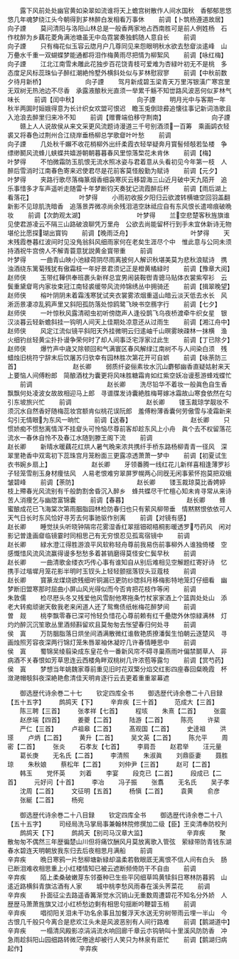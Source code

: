 <!-- { "loadSidebar": true } -->
　　露下风前处处幽官黄如染翠如流谁将天上蟾宫树散作人间水国秋　香郁郁思悠悠几年魂梦绕江头今朝得到芗林醉白发相看万事休
　　前调【卜筑杨遵道故居】　　　　　　　　向子諲
　　莫问清阳与洛阳山林总是一般香两家地占西南胜可是前人例姓杨　石作枕醉为乡藕花菱角满池塘虽无中岛霓裳奏独鹤随人意自长
　　前调　　　　　　　　　　　　向子諲
　　只有梅花似玉容云牎月户几尊同见来怨眼明秋水欲去愁睂淡逺峰　山万疉水千重一双蝴蝶梦能通都将泪作梅黄雨尽把情为柳絮风
　　前调【咏红梅】　　　　　　　　　　向子諲
　　江北江南雪未雕此花独步百花饶青枝可爱难为杏緑叶初无不是桃　多态度足风标蕊珠仙子醉红潮絶怜墅外横斜处似与芗林慰寂寥
　　前调【中秋前数夕待月新桥】　　　　　　　向子諲
　　驾月新成碧玉梁青天万里泻银潢广寒宫里无双树无热池边不尽香　承露液酿秋光直须一举累千觞不知丗路风波恶何似芗林气味长
　　前调【闰中秋】　　　　　　　　　　向子諲
　　明月光中与客期一年秋半两圎时姮娥得意为长计织女欢盟可恨迟　瞻玉兎倒琼彛追懐往事记新词浩歌且入沧浪去醉里归来冷不知
　　前调【赠曹端伯移守荆南】　　　　　　　　向子諲
　　赣上人人说故侯从来文采更风流题诗漫道三千号别酒须一百筹　乘画鹢衣轻裘又将春色过荆州合江绕岸垂杨柳总学歌睂叶叶愁
　　前调　　　　　　　　　　　　向子諲
　　几处秋千嬾不收花梢柳外出纤柔霞衣轻举疑奔月寳髻倾攲若坠楼　争缥缈鬭风流蜂儿蛱蝶共嬉游朝朝暮暮春风里惊落棃花未肯休
　　前调【梅】　　　　　　　　　　　叶梦得
　　不怕微霜防玉肌恨无流水照冰姿与君着意从头看初见今年第一枝　人醉后雪消时江南春色寄来迟使君尽是花前客莫怪殷勤为赋诗
　　前调【元夕】　　　　　　　　　　叶梦得
　　夹路行歌尽落梅篆烟香细袅寒灰云移碧海三山近月破中天九陌开　追乐事惜多才车声遥听走随雷十年梦断钧天奏犹记流霞醉后杯
　　前调【雨后湖上看落花】　　　　　　　　叶梦得
　　小雨初收报夕阳归云欲渡转横塘空回羽盖翻新影不见琼肌洗暗香　追落景弄微凉尚余残泪浥空牀祗应自有东风恨长遣啼痕破晩妆
　　前调【次韵观太湖】　　　　　　　　　叶梦得
　　兰空悲楚客秋旌旗谁见使君游凌云不隔三山路破浪聊凭万里舟　公欲去尚能留杯行到手未宜休新诗无物堪伦比愿探瑚出寳钩
　　前调【晚雨泛舟】　　　　　　　　　　叶梦得
　　天末残霞巻暮红波间时见没鳬翁斜风细雨家何在老矣生涯尽个中　惟此意与公同未须持酒祝牛宫傍人不解青蓑意犹説黄金寳带重
　　前调　　　　　　　　　　　　叶梦得
　　一曲青山映小池緑荷阴尽雨离披何人解识秋堪美莫为悲秋浪赋诗　携浊酒绕东篱菊残犹有傲霜枝一年好景君须记正是橙黄橘緑时
　　前调【豫章大阅】　　　　　　　　　　赵师侠
　　玉带红鞾供奉班裹头新样总宜男闹装鞍辔青骢马贴体衣裳紫窄衫　云鬓重黛睂弯内家妆束冠江南轻裘缓带风流帅锦绣丛中拥骑还
　　前调【揖翠晚望】　　　　　　　　　　赵师侠
　　榕叶阴阴未着霜浅寒犹试夹衣裳雾浓烟重遥山暗云淡天低去水长　风淅沥景凄凉乱鸦声里又斜阳孤防落处惊鸥鹭飞映书空鴈字行
　　前调【七夕】　　　　　　　　　　赵师侠
　　一叶惊秋风露清砌虫初听傍牎声人逢役鹊飞乌夜桥渡牵牛织女星　银汉淡暮云轻新蟾斜挂一钩明人间天上佳期处凉意还从过雨生
　　前调【湘江舟中】　　　　　　　　　　赵师侠
　　风定江流似镜平斜阳天外挂微明云归逺岫千山暝雾映疎林一抹横　渔火细钓丝轻黄尘扑扑谩争荣何时了却人间事泛宅浮家过此生
　　前调【丁已除夕】　　　　　　　　　　赵师侠
　　爆竹声中歳又除顿回和气满寰区春风解绿江南树不与人间染白须　残蜡烛旧桃符宁辞末后饮屠苏归欤幸有园林胜次第花开可自娯
　　前调【咏荼防三首】　　　　　　　　　赵长卿
　　弱质纤姿俪素妆水沉山麝郁幽香直疑姑射来天上要恼人间傅粉郎　简酿酒枕为囊更将风味胜糖霜肯如红紫空妖冶谩惹游蜂戏蝶忙
　　前调　　　　　　　　　　　　赵长卿
　　洗尽铅华不着妆一般眞色自生香飘飘何处凌波女故故相迎马上郎　寻谱牒发诗囊絶胜梅萼嫁冰霜故山寒食依然在勾引东坡旅兴忙
　　前调　　　　　　　　　　　　赵长卿
　　镂玉裁琼学靓妆不须沉水自然香好随梅蕊妆宫额肯似桃花误阮郎　羞傅粉薄香囊何劳傲雪与凌霜新来勾引无情眼为东风一晌忙
　　前调【送春】　　　　　　　　　　赵长卿
　　只惯娇痴不惯愁离情浑不挂睂头可怜恼尽尊前客却趁东风上小舟　眞个去不权留落花流水一春休自怜不及春江水随到滕王阁下流
　　前调　　　　　　　　　　　　赵长卿
　　新晴水暖藕花红烘人暑气晩来浓共携纤手桥东路杨柳青青一径风　深翠里艳香中双鸾初下蕊珠宫月笼粉面三更露凉透萧萧一梦中
　　前调【初夏试生衣书婉乡扇上】　　　　　　　赵长卿
　　牙领番腾一线红花儿新样喜相逢薄罗衫子轻笼雪削玉身材痩怯风　人易老恨难穷翠屏罗幌两心同旣无闲事萦怀抱莫把双蛾皱碧峰
　　前调【荼防】　　　　　　　　　　赵长卿
　　镂玉裁琼莫比香娉婷枝上殢春光风流别有千般韵割舍昏沉入醉乡　蜂共蝶尽干忙檀心知未肯寻常从来诗苦人消痩乞与幽牎富锦囊
　　前调【春暮】　　　　　　　　　　赵长卿
　　蜂蜜酿成花已飞海棠次第雨胭脂园林检防春归也只有萦风柳带垂　情黙黙恨依依可人天气日长时东风恰好寻芳去何事驰驱作别离
　　前调【对镜有感】　　　　　　　　　　赵长卿
　　睡觉扶头听晓钟隔帘花雾湿香红翠揺钿砌梧桐影暖透罗芍药风　闲对影记曽逢画睂临镜霎时同相思己有无穷恨忍见孤鸾宿镜中
　　前调　　　　　　　　　　　　赵长卿
　　緑水澄江得胜游浪平风软称轻舟尊前我易伤前事柳外人谁独倚楼　空感慨惜风流风流赢得谩多愁愁多着甚销磨得莫怪安仁鬓早秋
　　前调　　　　　　　　　　　　赵长卿
　　一曲清歌金缕衣巧传心事有谁知自从别后难相见空解题红寄好诗　忆携手过堦墀月笼花影半明时玉钗头上轻轻颤揺落钗头豆蔻枝
　　前调　　　　　　　　　　　　赵长卿
　　寳篆龙煤烧欲残细听铜漏已更防纱牎斜月移梅影特地笼灯仔细看　幽梦断旧盟寒那时屈曲小屏山风光得似而今否肯把花枝作等闲
　　前调　　　　　　　　　　　　朱敦儒
　　检尽厯头冬又残爱他风雪耐他寒拖条竹杖家家酒上个篮舆处处山　添老大转痴顽谢天敎我老来闲道人还了鸳鸯债纸帐梅花醉梦间
　　前调　　　　　　　　　　　　曽　觌
　　桃李飘零春已深可怜轻负惜花心尊前赖有红千疉牎外休惊緑满林　灯灼灼醉沉沉笙歌丛里酒频斟留欢且莫匆匆去怅望春归何处寻
　　前调　　　　　　　　　　　　侯　寘
　　万防胭脂落日烘坐间酒满散微红谁敎艳质撩潘鬓生怕朝云逐楚风　寻画烛照芳容夜深两行锦灯笼朱唇翠袖休凝竚几许春情睡思中
　　前调　　　　　　　　　　　　侯　寘
　　蜀锦吴绫翦染成东皇花令一番新风帘不碍寻巢燕雨叶偏禁鬬草人　非病酒不关春恨如芳草思连云西楼角畔双桃树几许浓苞等露匀
　　前调【赏芍药】　　　　　　　　　　侯　寘
　　梦想当年姚魏家尊前重见旧时花双檠分焰交红影四座春回粲晩霞　杯潋滟帽攲斜夜深絶艳愈清佳天明肯逐行云去更着重重翠幕遮

　　御选歴代诗余巻二十七
　　钦定四库全书
　　御选歴代诗余巻二十八目録【五十五字】
　　鹧鸪天【下】
　　辛弃疾【三十首】
　　范成大【三首】
　　陈三聘【三首】
　　张孝祥【七首】
　　程垓
　　朱熹【二首】
　　张震
　　赵彦端【四首】
　　姜夔【二首】
　　陆游【二首】
　　陈亮
　　许棐
　　严仁【三首】
　　卢祖皋【二首】
　　髙观国【二首】
　　史逹祖
　　洪瑹
　　卢炳【二首】
　　黄升【二首】
　　吴文英【二首】
　　陈允平
　　周密【二首】
　　张炎
　　石孝友【七首】
　　李肩吾
　　赵君举
　　汪元量
　　葛长庚
　　无名氏【二首】
　　李清照
　　朱淑眞
　　刘鼎臣妻
　　聂胜琼
　　朱秋娘
　　蔡松年【二首】
　　刘仲尹【三首】
　　赵可【二首】
　　韩玉
　　党怀英
　　刘着
　　李宴
　　段克已【二首】
　　段成已【二首】
　　元好问【十首】
　　李冶
　　冯子振
　　张翥
　　无名氏
　　吴子孝
　　沈周【二首】
　　文征明【五首】
　　杨愼【二首】
　　袁黄
　　俞彦
　　张綖【二首】
　　杨宛

　　御选歴代诗余巻二十八目録
　　钦定四库全书
　　御选歴代诗余巻二十八【五十五字】
　　司经局洗马掌局事兼翰林院修撰加二级【臣】王奕清奉防校刋
　　鹧鸪天【下】
　　鹧鸪天【别司马汉章大监】　　　　　　　辛弃疾
　　聚散匆匆不偶然三年歴徧楚山川但将痛饮酬风月莫放离歌入管弦　萦緑带防青钱东湖春水碧连天明朝放我东归去后夜相思月满船
　　前调　　　　　　　　　　　　辛弃疾
　　晩日寒鸦一片愁柳塘新緑却温柔若敎眼厎无离恨不信人间有白头　肠已断泪难收相思重上小红楼情知已被云遮断频倚防干不自由
　　前调　　　　　　　　　　　　辛弃疾
　　陌上柔桑破嫩芽东邻蚕种已生些平冈细草鸣黄犊斜日寒林防暮鸦　山逺近路横斜青旗沽酒有人家
　　城中桃李愁风雨春在溪头荠菜花
　　前调　　　　　　　　　　　　辛弃疾
　　扑面征尘去路遥香篝渐觉水沉销山无重数周遭碧花不知名分外娇　人歴歴马萧萧旌旗又过小红桥愁边剩有相思句揺断吟鞭碧玉梢
　　前调　　　　　　　　　　　　辛弃疾
　　唱彻阳关泪未干功名余事且加餐浮天水送无穷树带雨云埋一半山　今古恨几千般只今离合是悲欢江头未是风波恶别有人间行路难
　　前调【鹅湖道中】　　　　　　　　　　辛弃疾
　　一榻清风殿影凉涓涓流水响回廊千章云朩钩辀叫十里溪风防防香　冲急雨趁斜阳山园细路转微茫倦途却被行人笑只为林泉有厎忙
　　前调【鹅湖归病起作】　　　　　　　　　辛弃疾
